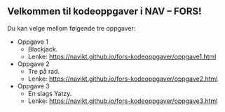 ## Velkommen til kodeoppgaver i NAV – FORS!
Du kan velge mellom følgende tre oppgaver:
* Oppgave 1
    * Blackjack.
    * Lenke: https://navikt.github.io/fors-kodeoppgaver/oppgave1.html
* Oppgave 2
    * Tre på rad.
    * Lenke: https://navikt.github.io/fors-kodeoppgaver/oppgave2.html
* Oppgave 3
    * En slags Yatzy.
    * Lenke: https://navikt.github.io/fors-kodeoppgaver/oppgave3.html
